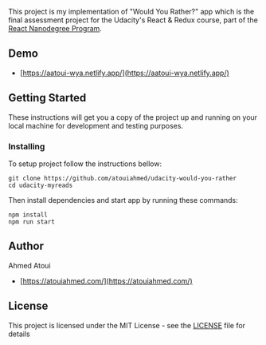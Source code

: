 This project is my implementation of "Would You Rather?" app which is the final assessment project for the
Udacity's React & Redux course, part of the [React Nanodegree Program](https://udacity.com/course/nd019).

## Demo

- [https://aatoui-wya.netlify.app/](https://aatoui-wya.netlify.app/)


## Getting Started

These instructions will get you a copy of the project up and running on your local machine for development and testing purposes.

### Installing

To setup project follow the instructions bellow:

```
git clone https://github.com/atouiahmed/udacity-would-you-rather
cd udacity-myreads
```

Then install dependencies and start app by running these commands:

```
npm install
npm run start
```

## Author

Ahmed Atoui

- [https://atouiahmed.com/](https://atouiahmed.com/)

## License

This project is licensed under the MIT License - see the [LICENSE](LICENSE) file for details
